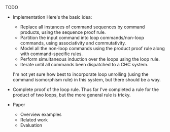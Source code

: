 TODO
* Implementation
  Here's the basic idea:
    - Replace all instances of command sequences by command products, using the
      sequence proof rule.
    - Partition the input command into loop commands/non-loop commands, using
      associativity and commutativity.
    - Model all the non-loop commands using the product proof rule along with
      command-specific rules.
    - Perform simultaneous induction over the loops using the loop rule.
    - Iterate until all commands been dispatched to a CHC system.

  I'm not yet sure how best to incorporate loop unrolling (using the command
  isomorphism rule) in this system, but there should be a way.

* Complete proof of the loop rule. Thus far I've completed a rule for the
  product of two loops, but the more general rule is tricky.
* Paper
  - Overview examples
  - Related work
  - Evaluation
